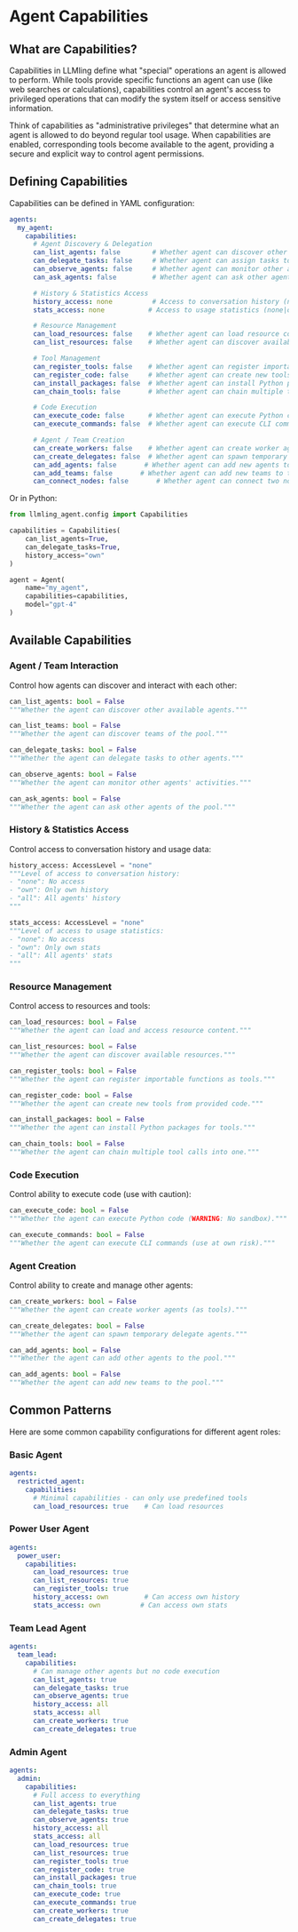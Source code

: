 # Agent Capabilities

## What are Capabilities?

Capabilities in LLMling define what "special" operations an agent is allowed to perform.
While tools provide specific functions an agent can use (like web searches or calculations),
capabilities control an agent's access to privileged operations that can modify the system itself or access sensitive information.

Think of capabilities as "administrative privileges" that determine what an agent is allowed to do beyond regular tool usage.
When capabilities are enabled, corresponding tools become available to the agent,
providing a secure and explicit way to control agent permissions.

## Defining Capabilities

Capabilities can be defined in YAML configuration:

```yaml
agents:
  my_agent:
    capabilities:
      # Agent Discovery & Delegation
      can_list_agents: false        # Whether agent can discover other agents
      can_delegate_tasks: false     # Whether agent can assign tasks to other agents
      can_observe_agents: false     # Whether agent can monitor other agents' activities
      can_ask_agents: false         # Whether agent can ask other agents directly

      # History & Statistics Access
      history_access: none          # Access to conversation history (none|own|all)
      stats_access: none           # Access to usage statistics (none|own|all)

      # Resource Management
      can_load_resources: false    # Whether agent can load resource content
      can_list_resources: false    # Whether agent can discover available resources

      # Tool Management
      can_register_tools: false    # Whether agent can register importable functions
      can_register_code: false     # Whether agent can create new tools from code
      can_install_packages: false  # Whether agent can install Python packages
      can_chain_tools: false       # Whether agent can chain multiple tool calls

      # Code Execution
      can_execute_code: false      # Whether agent can execute Python code (WARNING: No sandbox)
      can_execute_commands: false  # Whether agent can execute CLI commands

      # Agent / Team Creation
      can_create_workers: false    # Whether agent can create worker agents (as tools)
      can_create_delegates: false  # Whether agent can spawn temporary delegate agents
      can_add_agents: false       # Whether agent can add new agents to the pool
      can_add_teams: false       # Whether agent can add new teams to the pool
      can_connect_nodes: false       # Whether agent can connect two nodes
```

Or in Python:

```python
from llmling_agent.config import Capabilities

capabilities = Capabilities(
    can_list_agents=True,
    can_delegate_tasks=True,
    history_access="own"
)

agent = Agent(
    name="my_agent",
    capabilities=capabilities,
    model="gpt-4"
)
```

## Available Capabilities

### Agent / Team Interaction

Control how agents can discover and interact with each other:
```python
can_list_agents: bool = False
"""Whether the agent can discover other available agents."""

can_list_teams: bool = False
"""Whether the agent can discover teams of the pool."""

can_delegate_tasks: bool = False
"""Whether the agent can delegate tasks to other agents."""

can_observe_agents: bool = False
"""Whether the agent can monitor other agents' activities."""

can_ask_agents: bool = False
"""Whether the agent can ask other agents of the pool."""
```

### History & Statistics Access

Control access to conversation history and usage data:
```python
history_access: AccessLevel = "none"
"""Level of access to conversation history:
- "none": No access
- "own": Only own history
- "all": All agents' history
"""

stats_access: AccessLevel = "none"
"""Level of access to usage statistics:
- "none": No access
- "own": Only own stats
- "all": All agents' stats
"""
```

### Resource Management

Control access to resources and tools:
```python
can_load_resources: bool = False
"""Whether the agent can load and access resource content."""

can_list_resources: bool = False
"""Whether the agent can discover available resources."""

can_register_tools: bool = False
"""Whether the agent can register importable functions as tools."""

can_register_code: bool = False
"""Whether the agent can create new tools from provided code."""

can_install_packages: bool = False
"""Whether the agent can install Python packages for tools."""

can_chain_tools: bool = False
"""Whether the agent can chain multiple tool calls into one."""
```

### Code Execution

Control ability to execute code (use with caution):
```python
can_execute_code: bool = False
"""Whether the agent can execute Python code (WARNING: No sandbox)."""

can_execute_commands: bool = False
"""Whether the agent can execute CLI commands (use at own risk)."""
```

### Agent Creation

Control ability to create and manage other agents:
```python
can_create_workers: bool = False
"""Whether the agent can create worker agents (as tools)."""

can_create_delegates: bool = False
"""Whether the agent can spawn temporary delegate agents."""

can_add_agents: bool = False
"""Whether the agent can add other agents to the pool."""

can_add_agents: bool = False
"""Whether the agent can add new teams to the pool."""
```

## Common Patterns

Here are some common capability configurations for different agent roles:

### Basic Agent

```yaml
agents:
  restricted_agent:
    capabilities:
      # Minimal capabilities - can only use predefined tools
      can_load_resources: true    # Can load resources
```

### Power User Agent

```yaml
agents:
  power_user:
    capabilities:
      can_load_resources: true
      can_list_resources: true
      can_register_tools: true
      history_access: own         # Can access own history
      stats_access: own          # Can access own stats
```

### Team Lead Agent

```yaml
agents:
  team_lead:
    capabilities:
      # Can manage other agents but no code execution
      can_list_agents: true
      can_delegate_tasks: true
      can_observe_agents: true
      history_access: all
      stats_access: all
      can_create_workers: true
      can_create_delegates: true
```

### Admin Agent

```yaml
agents:
  admin:
    capabilities:
      # Full access to everything
      can_list_agents: true
      can_delegate_tasks: true
      can_observe_agents: true
      history_access: all
      stats_access: all
      can_load_resources: true
      can_list_resources: true
      can_register_tools: true
      can_register_code: true
      can_install_packages: true
      can_chain_tools: true
      can_execute_code: true
      can_execute_commands: true
      can_create_workers: true
      can_create_delegates: true
```
